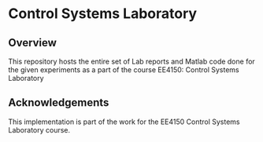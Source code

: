 # Control Systems Laboratory

## Overview

This repository hosts the entire set of Lab reports and Matlab code done for the given experiments as a part of the course EE4150: Control Systems Laboratory 

## Acknowledgements

This implementation is part of the work for the EE4150 Control Systems Laboratory course.
